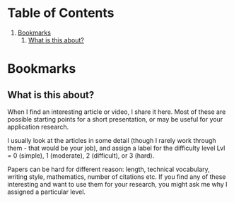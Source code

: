 
# Table of Contents

1.  [Bookmarks](#orgf5c4504)
    1.  [What is this about?](#org8f481c1)



<a id="orgf5c4504"></a>

# Bookmarks


<a id="org8f481c1"></a>

## What is this about?

When I find an interesting article or video, I share it here. Most
of these are possible starting points for a short presentation, or
may be useful for your application research.

I usually look at the articles in some detail (though I rarely work
through them - that would be your job), and assign a label for the
difficulty level Lvl = 0 (simple), 1 (moderate), 2 (difficult), or 3
(hard).

Papers can be hard for different reason: length, technical
vocabulary, writing style, mathematics, number of citations etc. If
you find any of these interesting and want to use them for your
research, you might ask me why I assigned a particular level.


